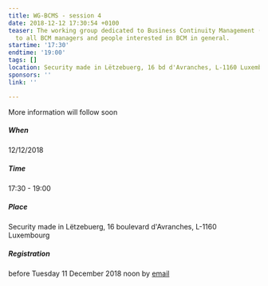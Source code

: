 ```yaml
---
title: WG-BCMS - session 4
date: 2018-12-12 17:30:54 +0100
teaser: The working group dedicated to Business Continuity Management (BCMS) is addressed
  to all BCM managers and people interested in BCM in general.
startime: '17:30'
endtime: '19:00'
tags: []
location: Security made in Lëtzebuerg, 16 bd d'Avranches, L-1160 Luxembourg
sponsors: ''
link: ''

---
```

More information will follow soon

##### When

12/12/2018

##### Time

17:30 - 19:00

##### Place

Security made in Lëtzebuerg, 16 boulevard d'Avranches, L-1160 Luxembourg

##### Registration

before Tuesday 11 December 2018 noon by [email](mailto:margot.hartman@securitymadein.lu)